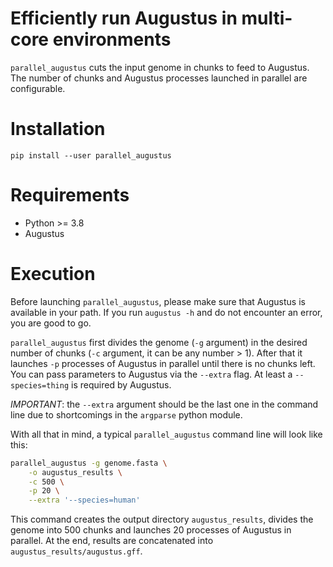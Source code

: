# Efficiently run Augustus in multi-core environments
`parallel_augustus` cuts the input genome in chunks to feed to Augustus. The number of chunks and Augustus processes launched in parallel are configurable.

# Installation
```
pip install --user parallel_augustus
```

# Requirements
  - Python >= 3.8
  - Augustus

# Execution
Before launching `parallel_augustus`, please make sure that Augustus is available in your path. If you run `augustus -h` and do not encounter an error, you are good to go.

`parallel_augustus` first divides the genome (`-g` argument) in the desired number of chunks (`-c` argument, it can be any number > 1). After that it launches `-p` processes of Augustus in parallel until there is no chunks left. You can pass parameters to Augustus via the `--extra` flag. At least a `--species=thing` is required by Augustus. 

_IMPORTANT_: the `--extra` argument should be the last one in the command line due to shortcomings in the `argparse` python module.

With all that in mind, a typical `parallel_augustus` command line will look like this:
```bash
parallel_augustus -g genome.fasta \
    -o augustus_results \
    -c 500 \
    -p 20 \
    --extra '--species=human'
```
This command creates the output directory `augustus_results`, divides the genome into 500 chunks and launches 20 processes of Augustus in parallel. At the end, results are concatenated into `augustus_results/augustus.gff`.
